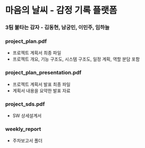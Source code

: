 # 마음의 날씨 - 감정 기록 플랫폼
### 3팀 불타는 감자 - 김동현, 남궁민, 이민주, 임하늘

### project_plan.pdf
- 프로젝트 계획서 최종 파일
- 프로젝트 개요, 기능 구조도, 시스템 구조도, 일정 계획, 역할 분담 포함

### project_plan_presentation.pdf
- 프로젝트 계획서 발표 최종 파일
- 계획서 내용을 요약한 발표 자료

### project_sds.pdf
- SW 상세설계서

### weekly_report
- 주차보고서 폴더
